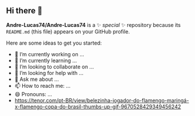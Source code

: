 ## Hi there 👋

**Andre-Lucas74/Andre-Lucas74** is a ✨ _special_ ✨ repository because its `README.md` (this file) appears on your GitHub profile.

Here are some ideas to get you started:

- 🔭 I’m currently working on ...
- 🌱 I’m currently learning ...
- 👯 I’m looking to collaborate on ...
- 🤔 I’m looking for help with ...
- 💬 Ask me about ...
- 📫 How to reach me: ...
- 😄 Pronouns: ...
- ![]()https://tenor.com/pt-BR/view/belezinha-jogador-do-flamengo-maringá-x-flamengo-copa-do-brasil-thumbs-up-gif-9670528429349456242
